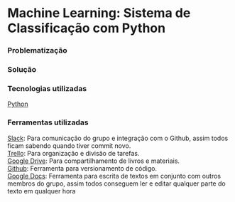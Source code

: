 # Machine Learning: Sistema de Classificação com Python


### Problematização


### Solução



### Tecnologias utilizadas

[Python](-------)<br />

### Ferramentas utilizadas

[Slack](https://slack.com/): Para comunicação do grupo e integração com o Github, assim todos ficam sabendo quando tiver commit novo.<br  />
[Trello](https://trello.com/): Para organização e divisão de tarefas.<br  />
[Google Drive](https://www.google.com/drive/): Para compartilhamento de livros e materiais.<br />
[Github](https://www.github.com/): Ferramenta para versionamento de código.<br />
[Google Docs](https://www.google.com/docs/): Ferramenta para escrita de textos em conjunto com outros membros do grupo, assim todos conseguem ler e editar qualquer parte do texto em qualquer hora<br />


